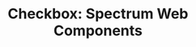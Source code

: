 ---
layout: examples.njk
title: 'Checkbox: Spectrum Web Components'
displayName: Checkbox
componentName: checkbox
componentHeading: sp-checkbox
tags:
- component-examples
---